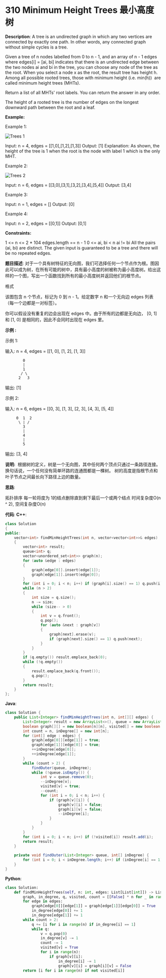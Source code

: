 # 310 Minimum Height Trees 最小高度树

__Description__:
A tree is an undirected graph in which any two vertices are connected by exactly one path. In other words, any connected graph without simple cycles is a tree.

Given a tree of n nodes labelled from 0 to n - 1, and an array of n - 1 edges where edges[i] = [ai, bi] indicates that there is an undirected edge between the two nodes ai and bi in the tree, you can choose any node of the tree as the root. When you select a node x as the root, the result tree has height h. Among all possible rooted trees, those with minimum height (i.e. min(h))  are called minimum height trees (MHTs).

Return a list of all MHTs' root labels. You can return the answer in any order.

The height of a rooted tree is the number of edges on the longest downward path between the root and a leaf.

__Example:__

Example 1:

![Trees 1](https://assets.leetcode.com/uploads/2020/09/01/e1.jpg)

Input: n = 4, edges = [[1,0],[1,2],[1,3]]
Output: [1]
Explanation: As shown, the height of the tree is 1 when the root is the node with label 1 which is the only MHT.

Example 2:

![Trees 2](https://assets.leetcode.com/uploads/2020/09/01/e2.jpg)

Input: n = 6, edges = [[3,0],[3,1],[3,2],[3,4],[5,4]]
Output: [3,4]

Example 3:

Input: n = 1, edges = []
Output: [0]

Example 4:

Input: n = 2, edges = [[0,1]]
Output: [0,1]

__Constraints:__

1 <= n <= 2 * 104
edges.length == n - 1
0 <= ai, bi < n
ai != bi
All the pairs (ai, bi) are distinct.
The given input is guaranteed to be a tree and there will be no repeated edges.

__题目描述__:
对于一个具有树特征的无向图，我们可选择任何一个节点作为根。图因此可以成为树，在所有可能的树中，具有最小高度的树被称为最小高度树。给出这样的一个图，写出一个函数找到所有的最小高度树并返回他们的根节点。

格式

该图包含 n 个节点，标记为 0 到 n - 1。给定数字 n 和一个无向边 edges 列表（每一个边都是一对标签）。

你可以假设没有重复的边会出现在 edges 中。由于所有的边都是无向边， [0, 1]和 [1, 0] 是相同的，因此不会同时出现在 edges 里。

__示例 :__

示例 1:

输入: n = 4, edges = [[1, 0], [1, 2], [1, 3]]

```text
        0
        |
        1
       / \
      2   3 
```

输出: [1]

示例 2:

输入: n = 6, edges = [[0, 3], [1, 3], [2, 3], [4, 3], [5, 4]]

```text
     0  1  2
      \ | /
        3
        |
        4
        |
        5 
```

输出: [3, 4]

__说明:__
 根据树的定义，树是一个无向图，其中任何两个顶点只通过一条路径连接。 换句话说，一个任何没有简单环路的连通图都是一棵树。
树的高度是指根节点和叶子节点之间最长向下路径上边的数量。

__思路__:

拓扑排序
每一轮将度为 1的结点删除直到剩下最后一个或两个结点
时间复杂度O(n ^ 2), 空间复杂度O(n)

__代码__:
__C++__:

```C++
class Solution 
{
public:
    vector<int> findMinHeightTrees(int n, vector<vector<int>>& edges) 
    {
        vector<int> result;
        queue<int> q;
        vector<unordered_set<int>> graph(n);
        for (auto &edge : edges)
        {
            graph[edge[0]].insert(edge[1]);
            graph[edge[1]].insert(edge[0]);
        }
        for (int i = 0; i < n; i++) if (graph[i].size() == 1) q.push(i);
        while (n > 2)
        {
            int size = q.size();
            n -= size;
            while (size-- > 0)
            {
                int v = q.front();
                q.pop();
                for (auto &next : graph[v])
                {
                    graph[next].erase(v);
                    if (graph[next].size() == 1) q.push(next);
                }
            }
        }
        if (q.empty()) result.emplace_back(0);
        while (!q.empty())
        {
            result.emplace_back(q.front());
            q.pop();
        }
        return result;
    }
};
```

__Java__:

```Java
class Solution {
    public List<Integer> findMinHeightTrees(int n, int[][] edges) {
        List<Integer> result = new ArrayList<>(), queue = new ArrayList<>();
        boolean graph[][] = new boolean[n][n], visited[] = new boolean[n];
        int count = n, inDegree[] = new int[n];
        for (int[] edge : edges) {
            graph[edge[0]][edge[1]] = true;
            graph[edge[1]][edge[0]] = true;
            ++inDegree[edge[0]];
            ++inDegree[edge[1]];
        }
        while (count > 2) {
            findOuter(queue, inDegree);
            while (!queue.isEmpty()) {
                int v = queue.remove(0);
                --inDegree[v];
                visited[v] = true;
                --count;
                for (int i = 0; i < n; i++) {
                    if (graph[v][i]) {
                        graph[v][i] = false;
                        graph[i][v] = false;
                        --inDegree[i];
                    }
                }
            }
        }
        for (int i = 0; i < n; i++) if (!visited[i]) result.add(i);
        return result;
    }
    
    private void findOuter(List<Integer> queue, int[] inDegree) {
        for (int i = 0; i < inDegree.length; i++) if (inDegree[i] == 1) queue.add(i);
    }
}
```

__Python__:

```Python
class Solution:
    def findMinHeightTrees(self, n: int, edges: List[List[int]]) -> List[int]:
        graph, in_degree, q, visited, count = [[False] * n for _ in range(n)], [0] * n, [], [False] * n, n
        for edge in edges:
            graph[edge[0]][edge[1]] = graph[edge[1]][edge[0]] = True
            in_degree[edge[0]] += 1
            in_degree[edge[1]] += 1
        while count > 2:
            q += [i for i in range(n) if in_degree[i] == 1]
            while q:
                v = q.pop(0)
                in_degree[v] -= 1
                count -= 1
                visited[v] = True
                for i in range(n):
                    if graph[v][i]:
                        in_degree[i] -= 1
                        graph[v][i] = graph[i][v] = False
        return [i for i in range(n) if not visited[i]]
```
